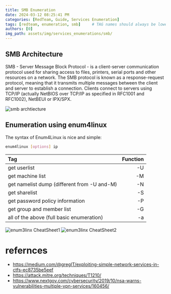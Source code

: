 ```yaml
---
title: SMB Enumeration
date: 2024-03-12 08:25:41 PM
categories: [RedTeam, Guide, Services Enumeration]
tags: [redteam, enumeration, smb]     # TAG names should always be lowercase
authors: [0]
img_path: assets/img/services_enumerations/smb/
---
```



## SMB Architecture
SMB - Server Message Block Protocol - is a client-server communication protocol used for sharing access to files, printers, serial ports and other resources on a network.
The SMB protocol is known as a response-request protocol, meaning that it transmits multiple messages between the client and server to establish a connection. Clients connect to servers using TCP/IP (actually NetBIOS over TCP/IP as specified in RFC1001 and RFC1002), NetBEUI or IPX/SPX.

![smb archtiecture](smb_archtiecture.png)

## Enumeration using enum4linux
The syntax of Enum4Linux is nice and simple: 


```bash
enum4linux [options] ip
```


| Tag                                               |  Function   |
| :-------------------------------------            | ----------: |
| get userlist                                      |       -U    |
| get machine list                                  |       -M    |
| get namelist dump (different from -U and-M)       |       -N    |
| get sharelist                                     |       -S    |
| get password policy information                   |       -P    |
| get group and member list                         |       -G    |
| all of the above (full basic enumeration)         |       -a    |


![enum3linx CheatSheet1](enum4linux_smb_cheatsheet_1.png)
![enum3linx CheatSheet2](enum4linux_smb_cheatsheet_2.png)

# refernces 
- https://medium.com/@gregIT/exploiting-simple-network-services-in-ctfs-ec8735be5eef
- https://attack.mitre.org/techniques/T1210/
- https://www.nextgov.com/cybersecurity/2019/10/nsa-warns-vulnerabilities-multiple-vpn-services/160456/

